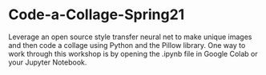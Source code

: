 # Code-a-Collage-Spring21
Leverage an open source style transfer neural net to make unique images and then code a collage using Python and the Pillow library.  One way to work through this workshop is by opening the .ipynb file in Google Colab or your Jupyter Notebook.
